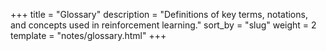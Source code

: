 +++
title = "Glossary"
description = "Definitions of key terms, notations, and concepts used in reinforcement learning."
sort_by = "slug"
weight = 2
template = "notes/glossary.html"
+++